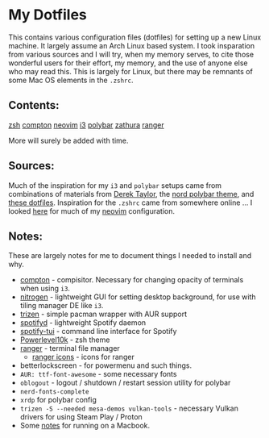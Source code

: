 # My Dotfiles

This contains various configuration files (dotfiles) for setting up a new Linux machine.
It largely assume an Arch Linux based system.
I took insparation from various sources and I will try, when my memory serves, to cite those wonderful users for their effort, my memory, and the use of anyone else who may read this.
This is largely for Linux, but there may be remnants of some Mac OS elements in the `.zshrc`.

## Contents:

[zsh](.zshrc)
[compton](compton.conf)
[neovim](config/nvim/init.vim)
[i3](config/i3/config)
[polybar](config/polybar/config)
[zathura](config/zathura)
[ranger](config/ranger)

More will surely be added with time.

## Sources:

Much of the inspiration for my `i3` and `polybar` setups came from combinations of materials from [Derek Taylor](https://gitlab.com/dwt1/dotfiles), the [nord polybar theme](https://github.com/Yucklys/polybar-nord-theme), and [these dotfiles](https://github.com/cvignal/dotfiles). 
Inspiration for the `.zshrc` came from somewhere online ... 
I looked [here](https://jdhao.github.io/2018/12/24/centos_nvim_install_use_guide_en/) for much of my [neovim](https://neovim.io/) configuration.

## Notes:

These are largely notes for me to document things I needed to install and why.

* [compton](https://github.com/chjj/compton/) - compisitor. Necessary for changing opacity of terminals when using `i3`.
* [nitrogen](https://wiki.archlinux.org/title/Nitrogen) - lightweight GUI for setting desktop background, for use with tiling manager DE like `i3`.
* [trizen](https://aur.archlinux.org/packages/trizen/) - simple pacman wrapper with AUR support
* [spotifyd](https://github.com/Spotifyd/spotifyd) - lightweight Spotify daemon
* [spotify-tui](https://github.com/Rigellute/spotify-tui) - command line interface for Spotify
* [Powerlevel10k](https://github.com/romkatv/powerlevel10k) - zsh theme
* [ranger](https://github.com/ranger/ranger) - terminal file manager
  * [ranger icons](https://github.com/alexanderjeurissen/ranger_devicons) - icons for ranger
* betterlockscreen - for powermenu and such things.
* `AUR: ttf-font-awesome` - some necessary fonts
* `oblogout` - logout / shutdown / restart session utility for polybar
* `nerd-fonts-complete`
* `xrdp` for polybar config
* `trizen -S --needed mesa-demos vulkan-tools` - necessary Vulkan drivers for using Steam Play / Proton
* Some [notes](https://pswu.dev/manjaro-on-macbook-pro/) for running on a Macbook.
